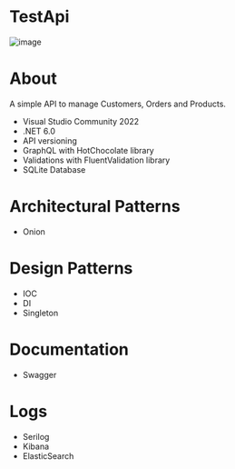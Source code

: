 # TestApi
![image](https://github.com/Geraldoab/TestApi/assets/3846304/d63cfe65-01a5-42d9-909d-10bf0c26e69f)

# About
  A simple API to manage Customers, Orders and Products.
  - Visual Studio Community 2022
  - .NET 6.0
  - API versioning
  - GraphQL with HotChocolate library
  - Validations with FluentValidation library
  - SQLite Database

# Architectural Patterns
  - Onion

# Design Patterns
  - IOC
  - DI
  - Singleton
    
# Documentation
  - Swagger
    
# Logs
  - Serilog
  - Kibana
  - ElasticSearch 
  
